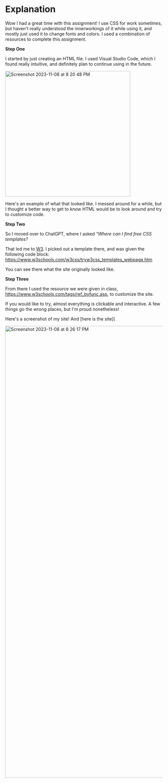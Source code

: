 # **Explanation**

Wow I had a great time with this assignment! I use CSS for work sometimes, but haven't really understood the innerworkings of it while using it, and mostly just used it to change fonts and colors. I used a combination of resources to complete this assignment. 

**Step One**

I started by just creating an HTML file. I used Visual Studio Code, which I found really intuitive, and definitely plan to continue using in the future. 

<img width="400" alt="Screenshot 2023-11-08 at 8 20 48 PM" src="https://github.com/kfata2/is578-introduction-to-dh/assets/144085603/b95913b4-5e6c-493f-acc6-358b82c6ef6a">

Here's an example of what that looked like. I messed around for a while, but I thought a better way to get to know HTML would be to look around and try to customize code. 

**Step Two**

So I moved over to ChatGPT, where I asked _"Where can I find free CSS templates?_

That led me to [W3](https://www.w3schools.com/w3css/w3css_templates.asp). I picked out a template there, and was given the following code block: https://www.w3schools.com/w3css/tryw3css_templates_webpage.htm

You can see there what the site originally looked like. 

**Step Three**

From there I used the resource we were given in class, https://www.w3schools.com/tags/ref_byfunc.asp, to customize the site. 

If you would like to try, almost everything is clickable and interactive. A few things go the wrong places, but I'm proud nonetheless! 

Here's a screenshot of my site! And [here is the site](

<img width="1439" alt="Screenshot 2023-11-08 at 8 26 17 PM" src="https://github.com/kfata2/is578-introduction-to-dh/assets/144085603/88d818a8-c05a-42cd-a7b8-49d9b9771b9e">
